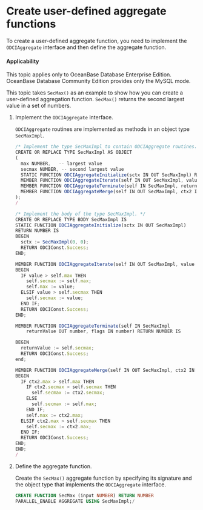 Create user-defined aggregate functions
================================

To create a user-defined aggregate function, you need to implement the `ODCIAggregate` interface and then define the aggregate function.

  <main id="notice" >
    <h4>Applicability</h4>
    <p>This topic applies only to OceanBase Database Enterprise Edition. OceanBase Database Community Edition provides only the MySQL mode. </p>
  </main>

This topic takes `SecMax()` as an example to show how you can create a user-defined aggregation function. `SecMax()` returns the second largest value in a set of numbers.

1. Implement the `ODCIAggregate` interface.

   `ODCIAggregate` routines are implemented as methods in an object type `SecMaxImpl`.

   ```javascript
   /* Implement the type SecMaxImpl to contain ODCIAggregate routines. */
   CREATE OR REPLACE TYPE SecMaxImpl AS OBJECT
   (
     max NUMBER,   -- largest value
     secmax NUMBER, -- second largest value
     STATIC FUNCTION ODCIAggregateInitialize(sctx IN OUT SecMaxImpl) RETURN NUMBER,
     MEMBER FUNCTION ODCIAggregateIterate(self IN OUT SecMaxImpl, value IN number) RETURN NUMBER,
     MEMBER FUNCTION ODCIAggregateTerminate(self IN SecMaxImpl, returnValue OUT number, flags IN number) RETURN NUMBER,
     MEMBER FUNCTION ODCIAggregateMerge(self IN OUT SecMaxImpl, ctx2 IN SecMaxImpl) RETURN NUMBER
   );
   /

   /* Implement the body of the type SecMaxImpl. */
   CREATE OR REPLACE TYPE BODY SecMaxImpl IS
   STATIC FUNCTION ODCIAggregateInitialize(sctx IN OUT SecMaxImpl)
   RETURN NUMBER IS
   BEGIN
     sctx := SecMaxImpl(0, 0);
     RETURN ODCIConst.Success;
   END;

   MEMBER FUNCTION ODCIAggregateIterate(self IN OUT SecMaxImpl, value IN number) RETURN NUMBER IS
   BEGIN
     IF value > self.max THEN
       self.secmax := self.max;
       self.max := value;
     ELSIF value > self.secmax THEN
       self.secmax := value;
     END IF;
     RETURN ODCIConst.Success;
   END;

   MEMBER FUNCTION ODCIAggregateTerminate(self IN SecMaxImpl
       returnValue OUT number, flags IN number) RETURN NUMBER IS

   BEGIN
     returnValue := self.secmax;
     RETURN ODCIConst.Success;
   end;

   MEMBER FUNCTION ODCIAggregateMerge(self IN OUT SecMaxImpl, ctx2 IN SecMaxImpl) RETURN NUMBER IS
   BEGIN
     IF ctx2.max > self.max THEN
       IF ctx2.secmax > self.secmax THEN
         self.secmax := ctx2.secmax;
       ELSE
         self.secmax := self.max;
       END IF;
       self.max := ctx2.max;
     ELSIF ctx2.max > self.secmax THEN
       self.secmax := ctx2.max;
     END IF;
     RETURN ODCIConst.Success;
   END;
   END;
   /
   ```



2. Define the aggregate function.

   Create the `SecMax()` aggregate function by specifying its signature and the object type that implements the `ODCIAggregate` interface.

   ```sql
   CREATE FUNCTION SecMax (input NUMBER) RETURN NUMBER
   PARALLEL_ENABLE AGGREGATE USING SecMaxImpl;/
   ```







